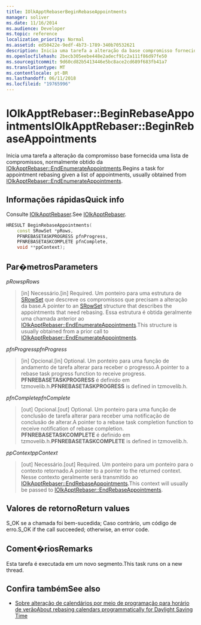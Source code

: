 ```yaml
---
title: IOlkApptRebaserBeginRebaseAppointments
manager: soliver
ms.date: 11/16/2014
ms.audience: Developer
ms.topic: reference
localization_priority: Normal
ms.assetid: ed50422e-9edf-4b73-1789-340b70532621
description: Inicia uma tarefa a alteração da base compromisso fornecida uma lista de compromissos, normalmente obtido da IOlkApptRebaser::EndEnumerateAppointments.
ms.openlocfilehash: 2becb305eebe448e2adecf91c2a111f86d97fe50
ms.sourcegitcommit: 9d60cd82b5413446e5bc8ace2cd689f683fb41a7
ms.translationtype: MT
ms.contentlocale: pt-BR
ms.lasthandoff: 06/11/2018
ms.locfileid: "19765996"
---
```

# <a name="iolkapptrebaserbeginrebaseappointments"></a><span data-ttu-id="a0a96-103">IOlkApptRebaser::BeginRebaseAppointments</span><span class="sxs-lookup"><span data-stu-id="a0a96-103">IOlkApptRebaser::BeginRebaseAppointments</span></span>

<span data-ttu-id="a0a96-104">Inicia uma tarefa a alteração da compromisso base fornecida uma lista de compromissos, normalmente obtido da [IOlkApptRebaser::EndEnumerateAppointments](iolkapptrebaser-endenumerateappointments.md).</span><span class="sxs-lookup"><span data-stu-id="a0a96-104">Begins a task for appointment rebasing given a list of appointments, usually obtained from [IOlkApptRebaser::EndEnumerateAppointments](iolkapptrebaser-endenumerateappointments.md).</span></span>
  
## <a name="quick-info"></a><span data-ttu-id="a0a96-105">Informações rápidas</span><span class="sxs-lookup"><span data-stu-id="a0a96-105">Quick info</span></span>

<span data-ttu-id="a0a96-106">Consulte [IOlkApptRebaser](iolkapptrebaser.md).</span><span class="sxs-lookup"><span data-stu-id="a0a96-106">See [IOlkApptRebaser](iolkapptrebaser.md).</span></span>
  
```cpp
HRESULT BeginRebaseAppointments( 
    const SRowSet *pRows, 
    PFNREBASETASKPROGRESS pfnProgress, 
    PFNREBASETASKCOMPLETE pfnComplete, 
    void **ppContext);
```

## <a name="parameters"></a><span data-ttu-id="a0a96-107">Par�metros</span><span class="sxs-lookup"><span data-stu-id="a0a96-107">Parameters</span></span>

<span data-ttu-id="a0a96-108">_pRows_</span><span class="sxs-lookup"><span data-stu-id="a0a96-108">_pRows_</span></span>
  
> <span data-ttu-id="a0a96-109">[in] Necessário.</span><span class="sxs-lookup"><span data-stu-id="a0a96-109">[in] Required.</span></span> <span data-ttu-id="a0a96-110">Um ponteiro para uma estrutura de [SRowSet](http://msdn.microsoft.com/library/7e3761be-afd6-46cb-9a08-25e9016c1241%28Office.15%29.aspx) que descreve os compromissos que precisam a alteração da base.</span><span class="sxs-lookup"><span data-stu-id="a0a96-110">A pointer to an [SRowSet](http://msdn.microsoft.com/library/7e3761be-afd6-46cb-9a08-25e9016c1241%28Office.15%29.aspx) structure that describes the appointments that need rebasing.</span></span> <span data-ttu-id="a0a96-111">Essa estrutura é obtida geralmente uma chamada anterior ao [IOlkApptRebaser::EndEnumerateAppointments](iolkapptrebaser-endenumerateappointments.md).</span><span class="sxs-lookup"><span data-stu-id="a0a96-111">This structure is usually obtained from a prior call to [IOlkApptRebaser::EndEnumerateAppointments](iolkapptrebaser-endenumerateappointments.md).</span></span>
    
<span data-ttu-id="a0a96-112">_pfnProgress_</span><span class="sxs-lookup"><span data-stu-id="a0a96-112">_pfnProgress_</span></span>
  
> <span data-ttu-id="a0a96-113">[in] Opcional.</span><span class="sxs-lookup"><span data-stu-id="a0a96-113">[in] Optional.</span></span> <span data-ttu-id="a0a96-114">Um ponteiro para uma função de andamento de tarefa alterar para receber o progresso.</span><span class="sxs-lookup"><span data-stu-id="a0a96-114">A pointer to a rebase task progress function to receive progress.</span></span> <span data-ttu-id="a0a96-115">**PFNREBASETASKPROGRESS** é definido em tzmovelib.h.</span><span class="sxs-lookup"><span data-stu-id="a0a96-115">**PFNREBASETASKPROGRESS** is defined in tzmovelib.h.</span></span> 
    
<span data-ttu-id="a0a96-116">_pfnComplete_</span><span class="sxs-lookup"><span data-stu-id="a0a96-116">_pfnComplete_</span></span>
  
> <span data-ttu-id="a0a96-117">[out] Opcional.</span><span class="sxs-lookup"><span data-stu-id="a0a96-117">[out] Optional.</span></span> <span data-ttu-id="a0a96-118">Um ponteiro para uma função de conclusão de tarefa alterar para receber uma notificação de conclusão de alterar.</span><span class="sxs-lookup"><span data-stu-id="a0a96-118">A pointer to a rebase task completion function to receive notification of rebase completion.</span></span> <span data-ttu-id="a0a96-119">**PFNREBASETASKCOMPLETE** é definido em tzmovelib.h.</span><span class="sxs-lookup"><span data-stu-id="a0a96-119">**PFNREBASETASKCOMPLETE** is defined in tzmovelib.h.</span></span> 
    
<span data-ttu-id="a0a96-120">_ppContext_</span><span class="sxs-lookup"><span data-stu-id="a0a96-120">_ppContext_</span></span>
  
> <span data-ttu-id="a0a96-121">[out] Necessário.</span><span class="sxs-lookup"><span data-stu-id="a0a96-121">[out] Required.</span></span> <span data-ttu-id="a0a96-122">Um ponteiro para um ponteiro para o contexto retornado.</span><span class="sxs-lookup"><span data-stu-id="a0a96-122">A pointer to a pointer to the returned context.</span></span> <span data-ttu-id="a0a96-123">Nesse contexto geralmente será transmitido ao [IOlkApptRebaser::EndRebaseAppointments](iolkapptrebaser-endrebaseappointments.md).</span><span class="sxs-lookup"><span data-stu-id="a0a96-123">This context will usually be passed to [IOlkApptRebaser::EndRebaseAppointments](iolkapptrebaser-endrebaseappointments.md).</span></span>
    
## <a name="return-values"></a><span data-ttu-id="a0a96-124">Valores de retorno</span><span class="sxs-lookup"><span data-stu-id="a0a96-124">Return values</span></span>

<span data-ttu-id="a0a96-125">S_OK se a chamada foi bem-sucedida; Caso contrário, um código de erro.</span><span class="sxs-lookup"><span data-stu-id="a0a96-125">S_OK if the call succeeded; otherwise, an error code.</span></span>
  
## <a name="remarks"></a><span data-ttu-id="a0a96-126">Coment�rios</span><span class="sxs-lookup"><span data-stu-id="a0a96-126">Remarks</span></span>

<span data-ttu-id="a0a96-127">Esta tarefa é executada em um novo segmento.</span><span class="sxs-lookup"><span data-stu-id="a0a96-127">This task runs on a new thread.</span></span>
  
## <a name="see-also"></a><span data-ttu-id="a0a96-128">Confira também</span><span class="sxs-lookup"><span data-stu-id="a0a96-128">See also</span></span>

- [<span data-ttu-id="a0a96-129">Sobre alteração de calendários por meio de programação para horário de verão</span><span class="sxs-lookup"><span data-stu-id="a0a96-129">About rebasing calendars programmatically for Daylight Saving Time</span></span>](about-rebasing-calendars-programmatically-for-daylight-saving-time.md)

